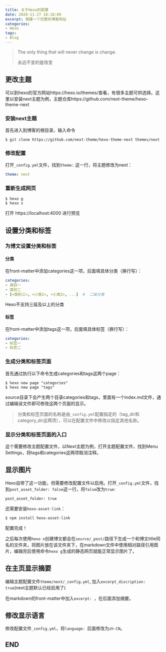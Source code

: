 ```yaml
---
title: 关于Hexo的配置
date: 2020-11-27 18:18:09
excerpt: 搭建一个完整的博客网站
categories:
- Hexo
tags:
- Blog
---
```


> The only thing that will never change is change.
>
> 永远不变的是改变

## 更改主题

可以到hexo的官方网站https://hexo.io/themes/查看，有很多主题可供选择。这里以安装next主题为例，主题仓库https://github.com/next-theme/hexo-theme-next

### 安装next主题

首先进入到博客的根目录，输入命令

```shell
$ git clone https://github.com/next-theme/hexo-theme-next themes/next
```

### 修改配置

打开`_config.yml`文件，找到`theme:` 这一行，将主题修改为next：

```yml
theme: next
```

### 重新生成网页

```shell
$ hexo g
$ hexo s
```

打开 https://localhost:4000 进行预览

## 设置分类和标签

### 为博文设置分类和标签

#### 分类

在front-matter中添加categories这一项，后面填具体分类（换行写）：

```yaml
categories:
- 类别一
- 类别二
- [<类别三>, <小类1>, <小类2>, ...]  #  二级分类
```

Hexo不支持三级及以上的分类

#### 标签

在front-matter中添加tags这一项，后面填具体标签（换行写）：

```yaml
categories:
- 标签一
- 标签二
```

### 生成分类和标签页面

首先通过执行以下命令生成categories和tags这两个page：

```shell
$ hexo new page "categories"
$ hexo new page "tags"
```

source目录下会产生两个目录categories和tags，里面有一个index.md文件，通过编辑该文件即可修改这两个页面的显示。

> 分类和标签页面的名称是由`_config.yml`配置指定的（tag_dir和category_dir这两项），可以在配置文件中修改以指定其他名称。

### 显示分类和标签页面的入口

这个需要修改主题配置文件，以Next主题为例，打开主题配置文件，找到Menu Settings，将tags和categories这两项取消注释。

## 显示图片

Hexo自带了这一功能，但需要修改配置文件以启用。打开`_config.yml`文件，找到`post_asset_folder: false`这一行，将`false`改为`true`:

```shell
post_asset_folder: true
```

还需要安装`hexo-asset-link`：

```shell
$ npm install hexo-asset-link
```

配置完成！

之后每次使用`hexo n`创建博文都会在`source/_post/`路径下生成一个和博文title同名的文件夹，将图片放在该文件夹下，在markdown文件中使用相对路径引用图片，编辑完后使用命令`hexo g`生成的静态网页就能正常显示图片了。

## 在主页显示摘要

编辑主题配置文件`theme/next/_config.yml`, 加入`excerpt_discription: true`(next主题默认已经启用了)

在markdown的front-matter中加入`excerpt: `，在后面添加摘要。

## 修改显示语言

修改配置文件`_config.yml`，将`language: `后面修改为`zh-CN`。

## END